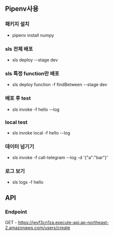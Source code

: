 ## Pipenv사용

### 패키지 설치
* pipenv install numpy

### sls 전체 배포
* sls deploy --stage dev

### sls 특정 function만 배포
* sls deploy function -f findBetween --stage dev

### 배포 후 test
* sls invoke -f hello --log

### local test
* sls invoke local -f hello --log


### 데이터 넘기기
* sls invoke -f call-telegram --log -d '{"a":"bar"}'

### 로그 보기
* sls logs -f hello


## API
### Endpoint
GET - https://jevf3cn1za.execute-api.ap-northeast-2.amazonaws.com/users/create


